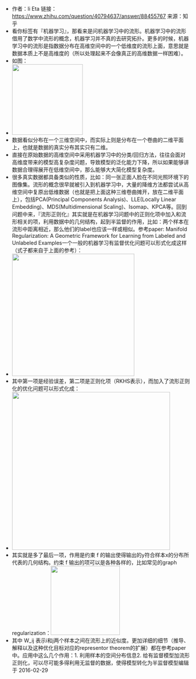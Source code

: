 - 作者：li Eta
  链接：https://www.zhihu.com/question/40794637/answer/88455767
  来源：知乎
- 看你标签有『机器学习』，那看来是问机器学习中的流形。机器学习中的流形借用了数学中流形的概念，机器学习并不真的去研究拓扑。更多的时候，机器学习中的流形是指数据分布在高维空间中的一个低维度的流形上面，意思就是数据本质上不是高维度的（所以处理起来不会像真正的高维数据一样困难）。
- 如图：
- <img src="https://pic2.zhimg.com/50/47f213d67585a7fe64f02e6720ca4f27_720w.jpg?source=1940ef5c" data-rawwidth="190" data-rawheight="197" class="content_image" width="190"/>
- 数据看似分布在一个三维空间中，而实际上则是分布在一个卷曲的二维平面上，也就是数据的真实分布其实只有二维。
- 直接在原始数据的高维空间中采用机器学习中的分类/回归方法，往往会面对高维度带来的模型高复杂度问题，导致模型的泛化能力下降，所以如果能够讲数据合理得展开在低维空间中，那么能够大大简化模型复杂度。
- 很多真实数据都具备类似的性质，比如：同一张正面人脸在不同光照环境下的图像集。流形的概念很早就被引入到机器学习中，大量的降维方法都尝试从高维空间中复原出低维数据（也就是把上面这种三维卷曲摊开，放在二维平面上），包括PCA(Principal Components Analysis)、LLE(Locally Linear Embedding)、MDS(Multidimensional Scaling)、Isomap、KPCA等。回到问题中来，『流形正则化』其实就是在机器学习问题中的正则化项中加入和流形相关的项，利用数据中的几何结构，起到半监督的作用，比如：两个样本在流形中距离相近，那么他们的label也应该一样或相似。参考paper: Manifold Regularization: A Geometric Framework for Learning from Labeled and Unlabeled Examples一个一般的机器学习有监督优化问题可以形式化成这样（式子都来自于上面的参考）：
- <img src="https://pic1.zhimg.com/50/f1f4e1fce466893efb35756bb121cca2_720w.jpg?source=1940ef5c" data-rawwidth="329" data-rawheight="71" class="content_image" width="329"/>
- 其中第一项是经验误差，第二项是正则化项（RKHS表示），而加入了流形正则化的优化问题可以形式化成：
- <img src="https://pic1.zhimg.com/50/77fe796dc7775832fd040ff66b97f88d_720w.jpg?source=1940ef5c" data-rawwidth="425" data-rawheight="70" class="origin_image zh-lightbox-thumb" width="425" data-original="https://pic1.zhimg.com/77fe796dc7775832fd040ff66b97f88d_r.jpg?source=1940ef5c"/>
- 其实就是多了最后一项，作用是约束 f 的输出使得输出的y符合样本x的分布所代表的几何结构。约束 f 输出的项可以是各种各样的，比如常见的graph regularization：<img src="https://pica.zhimg.com/50/61ee3ea7880ffaaa5bfe07ff1ff4a2a8_720w.jpg?source=1940ef5c" data-rawwidth="186" data-rawheight="61" class="content_image" width="186"/>
- 其中 W_ij 表示i和j两个样本之间在流形上的近似度。更加详细的细节（推导、解释以及这种优化目标对应的representor theorem的扩展）都在参考paper中。应用中这么几个作用：1. 利用样本的空间分布信息2. 给有监督模型加流形正则化，可以尽可能多得利用无监督的数据，使得模型转化为半监督模型编辑于 2016-02-29